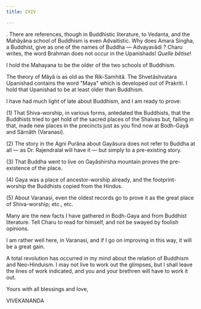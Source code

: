 ```yaml
---
title: CXIV

---
```





  

  
. There are
references, though in Buddhistic literature, to Vedanta, and the
Mahâyâna school of Buddhism is even Advaitistic. Why does Amara Singha,
a Buddhist, give as one of the names of Buddha — Advayavâdi ? Charu
writes, the word Brahman does not occur in the Upanishads! *Quelle
bêtise*!

I hold the Mahayana to be the older of the two schools of Buddhism.

The theory of Mâyâ is as old as the Rik-Samhitâ. The Shvetâshvatara
Upanishad contains the word "Maya" which is developed out of Prakriti. I
hold that Upanishad to be at least older than Buddhism.

I have had much light of late about Buddhism, and I am ready to prove:

\(1\) That Shiva-worship, in various forms, antedated the Buddhists,
that the Buddhists tried to get hold of the sacred places of the Shaivas
but, failing in that, made new places in the precincts just as you find
now at Bodh-Gayâ and Sârnâth (Varanasi).

\(2\) The story in the Agni Purâna about Gayâsura does not refer to
Buddha at all — as Dr. Rajendralal will have it — but simply to a
pre-existing story.

\(3\) That Buddha went to live on Gayâshirsha mountain proves the
pre-existence of the place.

\(4\) Gaya was a place of ancestor-worship already, and the
footprint-worship the Buddhists copied from the Hindus.

\(5\) About Varanasi, even the oldest records go to prove it as the
great place of Shiva-worship; etc., etc.

Many are the new facts I have gathered in Bodh-Gaya and from Buddhist
literature. Tell Charu to read for himself, and not be swayed by foolish
opinions.

I am rather well here, in Varanasi, and if I go on improving in this
way, it will be a great gain.

A total revolution has occurred in my mind about the relation of
Buddhism and Neo-Hinduism. I may not live to work out the glimpses, but
I shall leave the lines of work indicated, and you and your brethren
will have to work it out.

Yours with all blessings and love,

VIVEKANANDA


